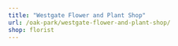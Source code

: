 ```yaml
---
title: "Westgate Flower and Plant Shop"
url: /oak-park/westgate-flower-and-plant-shop/
shop: florist
---
```


